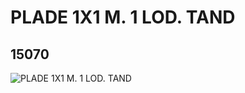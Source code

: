 # PLADE 1X1 M. 1 LOD. TAND
## 15070
![PLADE 1X1 M. 1 LOD. TAND](https://lc-www-live-s.legocdn.com/media/bricks/5/2/6046905.jpg)